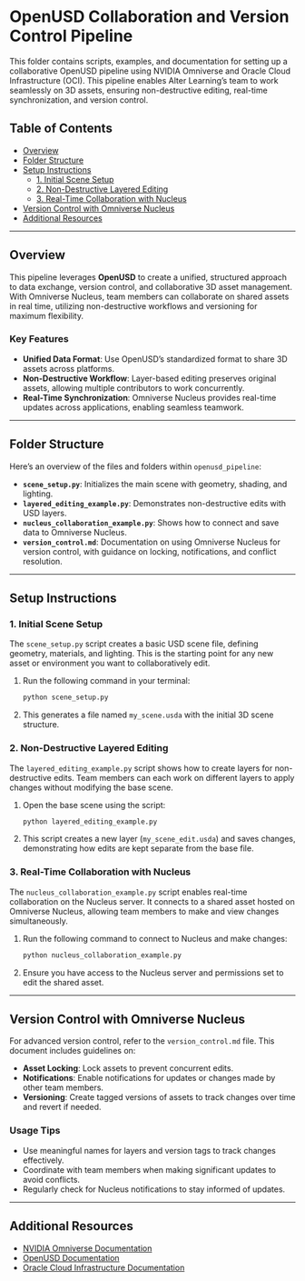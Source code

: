 # OpenUSD Collaboration and Version Control Pipeline

This folder contains scripts, examples, and documentation for setting up a collaborative OpenUSD pipeline using NVIDIA Omniverse and Oracle Cloud Infrastructure (OCI). This pipeline enables Alter Learning’s team to work seamlessly on 3D assets, ensuring non-destructive editing, real-time synchronization, and version control.

## Table of Contents

- [Overview](#overview)
- [Folder Structure](#folder-structure)
- [Setup Instructions](#setup-instructions)
  - [1. Initial Scene Setup](#1-initial-scene-setup)
  - [2. Non-Destructive Layered Editing](#2-non-destructive-layered-editing)
  - [3. Real-Time Collaboration with Nucleus](#3-real-time-collaboration-with-nucleus)
- [Version Control with Omniverse Nucleus](#version-control-with-omniverse-nucleus)
- [Additional Resources](#additional-resources)

---

## Overview

This pipeline leverages **OpenUSD** to create a unified, structured approach to data exchange, version control, and collaborative 3D asset management. With Omniverse Nucleus, team members can collaborate on shared assets in real time, utilizing non-destructive workflows and versioning for maximum flexibility.

### Key Features

- **Unified Data Format**: Use OpenUSD’s standardized format to share 3D assets across platforms.
- **Non-Destructive Workflow**: Layer-based editing preserves original assets, allowing multiple contributors to work concurrently.
- **Real-Time Synchronization**: Omniverse Nucleus provides real-time updates across applications, enabling seamless teamwork.

---

## Folder Structure

Here’s an overview of the files and folders within `openusd_pipeline`:

- **`scene_setup.py`**: Initializes the main scene with geometry, shading, and lighting.
- **`layered_editing_example.py`**: Demonstrates non-destructive edits with USD layers.
- **`nucleus_collaboration_example.py`**: Shows how to connect and save data to Omniverse Nucleus.
- **`version_control.md`**: Documentation on using Omniverse Nucleus for version control, with guidance on locking, notifications, and conflict resolution.

---

## Setup Instructions

### 1. Initial Scene Setup

The `scene_setup.py` script creates a basic USD scene file, defining geometry, materials, and lighting. This is the starting point for any new asset or environment you want to collaboratively edit.

1. Run the following command in your terminal:
   ```bash
   python scene_setup.py
   ```
2. This generates a file named `my_scene.usda` with the initial 3D scene structure.

### 2. Non-Destructive Layered Editing

The `layered_editing_example.py` script shows how to create layers for non-destructive edits. Team members can each work on different layers to apply changes without modifying the base scene.

1. Open the base scene using the script:
   ```bash
   python layered_editing_example.py
   ```
2. This script creates a new layer (`my_scene_edit.usda`) and saves changes, demonstrating how edits are kept separate from the base file.

### 3. Real-Time Collaboration with Nucleus

The `nucleus_collaboration_example.py` script enables real-time collaboration on the Nucleus server. It connects to a shared asset hosted on Omniverse Nucleus, allowing team members to make and view changes simultaneously.

1. Run the following command to connect to Nucleus and make changes:
   ```bash
   python nucleus_collaboration_example.py
   ```
2. Ensure you have access to the Nucleus server and permissions set to edit the shared asset.

---

## Version Control with Omniverse Nucleus

For advanced version control, refer to the `version_control.md` file. This document includes guidelines on:

- **Asset Locking**: Lock assets to prevent concurrent edits.
- **Notifications**: Enable notifications for updates or changes made by other team members.
- **Versioning**: Create tagged versions of assets to track changes over time and revert if needed.

### Usage Tips

- Use meaningful names for layers and version tags to track changes effectively.
- Coordinate with team members when making significant updates to avoid conflicts.
- Regularly check for Nucleus notifications to stay informed of updates.

---

## Additional Resources

- [NVIDIA Omniverse Documentation](https://docs.omniverse.nvidia.com)
- [OpenUSD Documentation](https://graphics.pixar.com/usd/docs/index.html)
- [Oracle Cloud Infrastructure Documentation](https://docs.oracle.com/en/cloud/)

